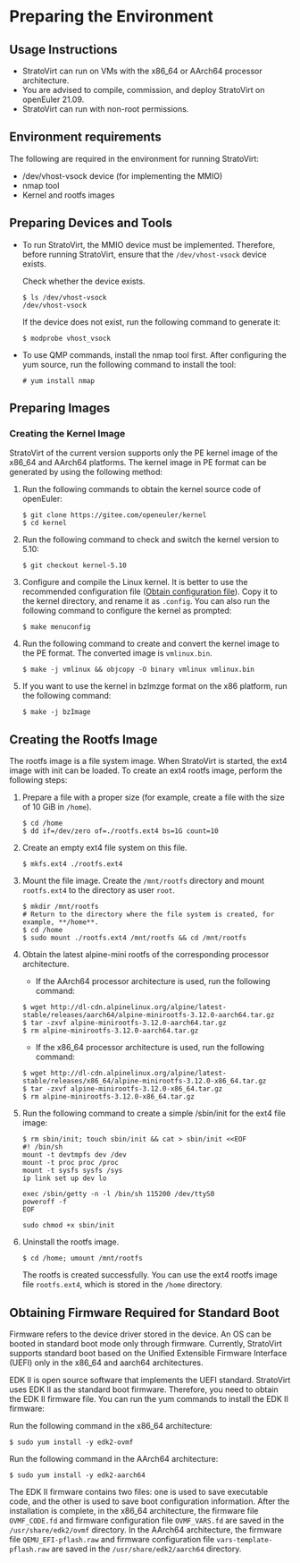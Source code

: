 # Preparing the Environment


## Usage Instructions

- StratoVirt can run on VMs with the x86_64 or AArch64 processor architecture.
- You are advised to compile, commission, and deploy StratoVirt on openEuler 21.09.
- StratoVirt can run with non-root permissions.

## Environment requirements

The following are required in the environment for running StratoVirt:

- /dev/vhost-vsock device (for implementing the MMIO)
- nmap tool
- Kernel and rootfs images



## Preparing Devices and Tools

- To run StratoVirt, the MMIO device must be implemented. Therefore, before running StratoVirt, ensure that the `/dev/vhost-vsock` device exists.

  Check whether the device exists.

  ```
  $ ls /dev/vhost-vsock
  /dev/vhost-vsock
  ```

  If the device does not exist, run the following command to generate it:

  ```
  $ modprobe vhost_vsock
  ```


- To use QMP commands, install the nmap tool first. After configuring the yum source, run the following command to install the tool:

  ```
  # yum install nmap
  ```

## Preparing Images

### Creating the Kernel Image

StratoVirt of the current version supports only the PE kernel image of the x86_64 and AArch64 platforms. The kernel image in PE format can be generated by using the following method:

1. Run the following commands to obtain the kernel source code of openEuler:

   ```
   $ git clone https://gitee.com/openeuler/kernel
   $ cd kernel
   ```

2. Run the following command to check and switch the kernel version to 5.10:

   ```
   $ git checkout kernel-5.10
   ```

3. Configure and compile the Linux kernel. It is better to use the recommended configuration file ([Obtain configuration file](https://gitee.com/openeuler/stratovirt/tree/master/docs/kernel_config)). Copy it to the kernel directory, and rename it as `.config`. You can also run the following command to configure the kernel as prompted:

   ```
   $ make menuconfig
   ```

4. Run the following command to create and convert the kernel image to the PE format. The converted image is `vmlinux.bin`.

   ```
   $ make -j vmlinux && objcopy -O binary vmlinux vmlinux.bin
   ```

5. If you want to use the kernel in bzImzge format on the x86 platform, run the following command:

   ```
   $ make -j bzImage
   ```



## Creating the Rootfs Image

The rootfs image is a file system image. When StratoVirt is started, the ext4 image with init can be loaded. To create an ext4 rootfs image, perform the following steps:

1. Prepare a file with a proper size (for example, create a file with the size of 10 GiB in `/home`).

   ```
   $ cd /home
   $ dd if=/dev/zero of=./rootfs.ext4 bs=1G count=10
   ```

2. Create an empty ext4 file system on this file.

   ```
   $ mkfs.ext4 ./rootfs.ext4
   ```

3. Mount the file image. Create the `/mnt/rootfs` directory and mount `rootfs.ext4` to the directory as user `root`.

   ```
   $ mkdir /mnt/rootfs
   # Return to the directory where the file system is created, for example, **/home**.
   $ cd /home
   $ sudo mount ./rootfs.ext4 /mnt/rootfs && cd /mnt/rootfs
   ```

4. Obtain the latest alpine-mini rootfs of the corresponding processor architecture.

   - If the AArch64 processor architecture is used, run the following command:

   ```
   $ wget http://dl-cdn.alpinelinux.org/alpine/latest-stable/releases/aarch64/alpine-minirootfs-3.12.0-aarch64.tar.gz
   $ tar -zxvf alpine-minirootfs-3.12.0-aarch64.tar.gz
   $ rm alpine-minirootfs-3.12.0-aarch64.tar.gz
   ```


   - If the x86_64 processor architecture is used, run the following command:

    ```
    $ wget http://dl-cdn.alpinelinux.org/alpine/latest-stable/releases/x86_64/alpine-minirootfs-3.12.0-x86_64.tar.gz
    $ tar -zxvf alpine-minirootfs-3.12.0-x86_64.tar.gz
    $ rm alpine-minirootfs-3.12.0-x86_64.tar.gz
    ```


5. Run the following command to create a simple /sbin/init for the ext4 file image:

   ```
   $ rm sbin/init; touch sbin/init && cat > sbin/init <<EOF
   #! /bin/sh
   mount -t devtmpfs dev /dev
   mount -t proc proc /proc
   mount -t sysfs sysfs /sys
   ip link set up dev lo
   
   exec /sbin/getty -n -l /bin/sh 115200 /dev/ttyS0
   poweroff -f
   EOF
   
   sudo chmod +x sbin/init
   ```

6. Uninstall the rootfs image.

   ```
   $ cd /home; umount /mnt/rootfs
   ```

   The rootfs is created successfully. You can use the ext4 rootfs image file `rootfs.ext4`, which is stored in the `/home` directory.

## Obtaining Firmware Required for Standard Boot

Firmware refers to the device driver stored in the device. An OS can be booted in standard boot mode only through firmware. Currently, StratoVirt supports standard boot based on the Unified Extensible Firmware Interface (UEFI) only in the x86_64 and aarch64 architectures.

EDK II is open source software that implements the UEFI standard. StratoVirt uses EDK II as the standard boot firmware. Therefore, you need to obtain the EDK II firmware file. You can run the yum commands to install the EDK II firmware:

Run the following command in the x86_64 architecture:

```shell
$ sudo yum install -y edk2-ovmf
```

Run the following command in the AArch64 architecture:

```shell
$ sudo yum install -y edk2-aarch64
```

The EDK II firmware contains two files: one is used to save executable code, and the other is used to save boot configuration information. After the installation is complete, in the x86_64 architecture, the firmware file `OVMF_CODE.fd` and firmware configuration file `OVMF_VARS.fd` are saved in the `/usr/share/edk2/ovmf` directory. In the AArch64 architecture, the firmware file `QEMU_EFI-pflash.raw` and firmware configuration file `vars-template-pflash.raw` are saved in the `/usr/share/edk2/aarch64` directory.
